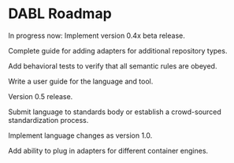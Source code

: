 # DABL Roadmap

In progress now: Implement version 0.4x beta release.

Complete guide for adding adapters for additional repository types.

Add behavioral tests to verify that all semantic rules are obeyed.

Write a user guide for the language and tool.

Version 0.5 release.

Submit language to standards body or establish a crowd-sourced standardization process.

Implement language changes as version 1.0.

Add ability to plug in adapters for different container engines.
